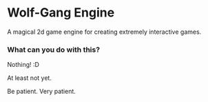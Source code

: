 # Wolf-Gang Engine
A magical 2d game engine for creating extremely interactive games.

### What can you do with this?
Nothing! :D

At least not yet.

Be patient. Very patient.